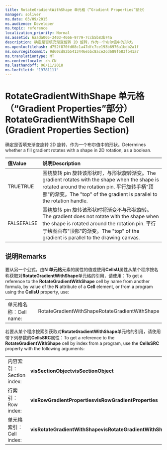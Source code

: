 ```yaml
---
title: RotateGradientWithShape 单元格（“Gradient Properties”部分）
manager: soliver
ms.date: 03/09/2015
ms.audience: Developer
ms.topic: reference
localization_priority: Normal
ms.assetid: 6aada005-3403-4666-9779-7ccb5b83b74a
description: 确定是否填充渐变旋转 2D 旋转，作为一个布尔值中的形状。
ms.openlocfilehash: d752f870fd08c1a47dfc7ce193b6976a1bdb2a1f
ms.sourcegitcommit: 9d60cd82b5413446e5bc8ace2cd689f683fb41a7
ms.translationtype: MT
ms.contentlocale: zh-CN
ms.lasthandoff: 06/11/2018
ms.locfileid: "19781111"
---
```

# <a name="rotategradientwithshape-cell-gradient-properties-section"></a><span data-ttu-id="2863f-103">RotateGradientWithShape 单元格（“Gradient Properties”部分）</span><span class="sxs-lookup"><span data-stu-id="2863f-103">RotateGradientWithShape Cell (Gradient Properties Section)</span></span>

<span data-ttu-id="2863f-104">确定是否填充渐变旋转 2D 旋转，作为一个布尔值中的形状。</span><span class="sxs-lookup"><span data-stu-id="2863f-104">Determines whether a fill gradient rotates with a shape in 2D rotation, as a boolean.</span></span>
  
|<span data-ttu-id="2863f-105">**值**</span><span class="sxs-lookup"><span data-stu-id="2863f-105">**Value**</span></span>|<span data-ttu-id="2863f-106">**说明**</span><span class="sxs-lookup"><span data-stu-id="2863f-106">**Description**</span></span>|
|:-----|:-----|
|<span data-ttu-id="2863f-107">TRUE</span><span class="sxs-lookup"><span data-stu-id="2863f-107">TRUE</span></span>  <br/> |<span data-ttu-id="2863f-108">围绕旋转 pin 旋转该形状时，与形状旋转渐变。</span><span class="sxs-lookup"><span data-stu-id="2863f-108">The gradient rotates with the shape when the shape is rotated around the rotation pin.</span></span> <span data-ttu-id="2863f-109">平行旋转手柄"顶部"的渐变。</span><span class="sxs-lookup"><span data-stu-id="2863f-109">The "top" of the gradient is parallel to the rotation handle.</span></span>  <br/> |
|<span data-ttu-id="2863f-110">FALSE</span><span class="sxs-lookup"><span data-stu-id="2863f-110">FALSE</span></span>  <br/> |<span data-ttu-id="2863f-111">围绕旋转 pin 旋转该形状时将渐变不与形状旋转。</span><span class="sxs-lookup"><span data-stu-id="2863f-111">The gradient does not rotate with the shape when the shape is rotated around the rotation pin.</span></span> <span data-ttu-id="2863f-112">平行于绘图画布"顶部"的渐变。</span><span class="sxs-lookup"><span data-stu-id="2863f-112">The "top" of the gradient is parallel to the drawing canvas.</span></span>  <br/> |
   
## <a name="remarks"></a><span data-ttu-id="2863f-113">说明</span><span class="sxs-lookup"><span data-stu-id="2863f-113">Remarks</span></span>

<span data-ttu-id="2863f-114">要从另一个公式，由**N** **单元格**元素的属性的值或使用**CellsU**属性从某个程序按名称获取对**RotateGradientWithShape**单元格的引用，请使用：</span><span class="sxs-lookup"><span data-stu-id="2863f-114">To get a reference to the **RotateGradientWithShape** cell by name from another formula, by value of the **N** attribute of a **Cell** element, or from a program using the **CellsU** property, use:</span></span> 
  
|||
|:-----|:-----|
| <span data-ttu-id="2863f-115">单元格名称：</span><span class="sxs-lookup"><span data-stu-id="2863f-115">Cell name:</span></span>  <br/> | <span data-ttu-id="2863f-116">RotateGradientWithShape</span><span class="sxs-lookup"><span data-stu-id="2863f-116">RotateGradientWithShape</span></span>  <br/> |
   
<span data-ttu-id="2863f-117">若要从某个程序按索引获取对**RotateGradientWithShape**单元格的引用，请使用带下列参数的**CellsSRC**属性：</span><span class="sxs-lookup"><span data-stu-id="2863f-117">To get a reference to the **RotateGradientWithShape** cell by index from a program, use the **CellsSRC** property with the following arguments:</span></span> 
  
|||
|:-----|:-----|
| <span data-ttu-id="2863f-118">内容索引：</span><span class="sxs-lookup"><span data-stu-id="2863f-118">Section index:</span></span>  <br/> |<span data-ttu-id="2863f-119">**visSectionObject**</span><span class="sxs-lookup"><span data-stu-id="2863f-119">**visSectionObject**</span></span> <br/> |
| <span data-ttu-id="2863f-120">行索引：</span><span class="sxs-lookup"><span data-stu-id="2863f-120">Row index:</span></span>  <br/> |<span data-ttu-id="2863f-121">**visRowGradientProperties**</span><span class="sxs-lookup"><span data-stu-id="2863f-121">**visRowGradientProperties**</span></span> <br/> |
| <span data-ttu-id="2863f-122">单元格索引：</span><span class="sxs-lookup"><span data-stu-id="2863f-122">Cell index:</span></span>  <br/> |<span data-ttu-id="2863f-123">**visRotateGradientWithShape**</span><span class="sxs-lookup"><span data-stu-id="2863f-123">**visRotateGradientWithShape**</span></span> <br/> |
   


